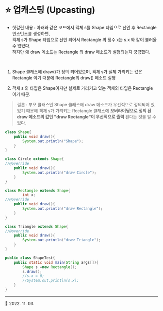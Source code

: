 # ⭐️ 업캐스팅 (Upcasting)
* 헷갈린 내용 : 아래와 같은 코드에서 객체 s를 Shape 타입으로 선언 후 Rectangle 인스턴스를 생성하면,<br>객체 s가 Shape 타입으로 선언 되어서 Rectangle 의 정수 x는 s.x 와 같이 불러올 수 없었다.<br> 하지만 왜 draw 메소드는 Rectangle 의 draw 메소드가 실행되는지 궁금했다.
<br>

1. Shape 클래스에 draw()가 정의 되어있으며, 객체 s가 실제 가리키는 값은 Rectangle 이기 때문에 Rectangle의 draw() 메소드 실행

2. 객체 s 의 타입은 Shape이지만 실제로 가리키고 있는 객체의 타입은 Rectangle 이기 때문.
> 결론 : 부모 클래스인 Shape 클래스에 draw 메소드가 우선적으로 정의되어 있었기 때문에 객체 s가 가리키는 Rectangle 클래스에 **오버라이딩으로 정의 된 draw 메소드의 값인 "draw Rectangle"이 우선적으로 출력** 된다는 것을 알 수 있다.

```java
class Shape{
    public void draw(){
        System.out.println("Shape");
    }
}

class Circle extends Shape{
//@override
    public void draw(){
        System.out.println("draw Circle");
    }
}

class Rectangle extends Shape{
        int x;
//@override
    public void draw(){
        System.out.println("draw Rectangle");
    }
}

class Triangle extends Shape{
//@override
    public void draw(){
        System.out.println("draw Triangle");
    }
}

public class ShapeTest{
    public static void main(String args[]){
        Shape s =new Rectangle();
        s.draw();
        //s.x = 0;
        //System.out.println(s.x);
    }
}
```

***
🔺 2022. 11. 03.